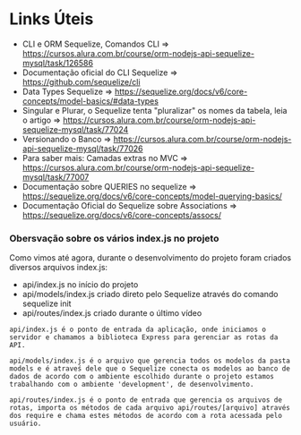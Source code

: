 # Links Úteis

- CLI e ORM Sequelize, Comandos CLI => https://cursos.alura.com.br/course/orm-nodejs-api-sequelize-mysql/task/126586
- Documentação oficial do CLI Sequelize => https://github.com/sequelize/cli
- Data Types Sequelize => https://sequelize.org/docs/v6/core-concepts/model-basics/#data-types
- Singular e Plurar, o Sequelize tenta "pluralizar" os nomes da tabela, leia o artigo => https://cursos.alura.com.br/course/orm-nodejs-api-sequelize-mysql/task/77024
- Versionando o Banco => https://cursos.alura.com.br/course/orm-nodejs-api-sequelize-mysql/task/77026
- Para saber mais: Camadas extras no MVC => https://cursos.alura.com.br/course/orm-nodejs-api-sequelize-mysql/task/77007
- Documentação sobre QUERIES no sequelize => https://sequelize.org/docs/v6/core-concepts/model-querying-basics/
- Documentação Oficial do Sequelize sobre Associations => https://sequelize.org/docs/v6/core-concepts/assocs/

### Obersvação sobre os vários index.js no projeto

Como vimos até agora, durante o desenvolvimento do projeto foram criados diversos arquivos index.js:

- api/index.js no início do projeto
- api/models/index.js criado direto pelo Sequelize através do comando sequelize init
- api/routes/index.js criado durante o último vídeo

```
api/index.js é o ponto de entrada da aplicação, onde iniciamos o servidor e chamamos a biblioteca Express para gerenciar as rotas da API.
```
```
api/models/index.js é o arquivo que gerencia todos os modelos da pasta models e é atraveś dele que o Sequelize conecta os modelos ao banco de dados de acordo com o ambiente escolhido durante o projeto estamos trabalhando com o ambiente 'development', de desenvolvimento.
```
```
api/routes/index.js é o ponto de entrada que gerencia os arquivos de rotas, importa os métodos de cada arquivo api/routes/[arquivo] através dos require e chama estes métodos de acordo com a rota acessada pelo usuário.
```

